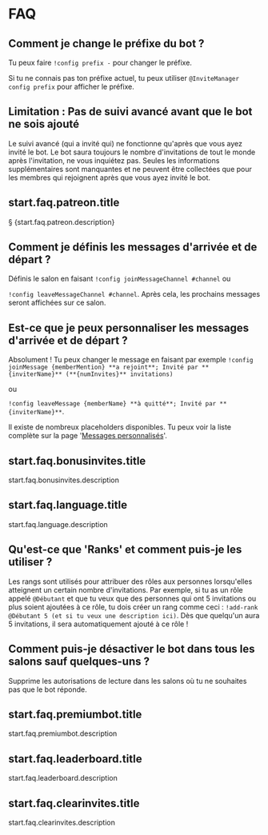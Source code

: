 # FAQ

## Comment je change le préfixe du bot ?

Tu peux faire `!config prefix -` pour changer le préfixe.

Si tu ne connais pas ton préfixe actuel, tu peux utiliser `@InviteManager config prefix` pour afficher le préfixe.

## Limitation : Pas de suivi avancé avant que le bot ne sois ajouté

Le suivi avancé (qui a invité qui) ne fonctionne qu'après que vous ayez invité le bot. Le bot saura toujours le nombre d'invitations de tout le monde après l'invitation, ne vous inquiétez pas. Seules les informations supplémentaires sont manquantes et ne peuvent être collectées que pour les membres qui rejoignent après que vous ayez invité le bot.

## start.faq.patreon.title

§ {start.faq.patreon.description}

## Comment je définis les messages d'arrivée et de départ ?

Définis le salon en faisant
`!config joinMessageChannel #channel` ou

`!config leaveMessageChannel #channel`.
Après cela, les prochains messages seront affichées sur ce salon.

## Est-ce que je peux personnaliser les messages d'arrivée et de départ ?

Absolument ! Tu peux changer le message en faisant par exemple
`!config joinMessage {memberMention} **a rejoint**; Invité par **{inviterName}** (**{numInvites}** invitations)`

ou

`!config leaveMessage {memberName} **à quitté**; Invité par **{inviterName}**`.

Il existe de nombreux placeholders disponibles. Tu peux voir la liste complète sur la page '[Messages personnalisés](/fr/modules/invites/custom-messages.md)'.

## start.faq.bonusinvites.title

start.faq.bonusinvites.description

## start.faq.language.title

start.faq.language.description

## Qu'est-ce que 'Ranks' et comment puis-je les utiliser ?

Les rangs sont utilisés pour attribuer des rôles aux personnes lorsqu'elles atteignent un certain nombre d'invitations. Par exemple, si tu as un rôle appelé `@Débutant` et que tu veux que des personnes qui ont 5 invitations ou plus soient ajoutées à ce rôle, tu dois créer un rang comme ceci : `!add-rank @Débutant 5 (et si tu veux une description ici)`. Dès que quelqu'un aura 5 invitations, il sera automatiquement ajouté à ce rôle !

## Comment puis-je désactiver le bot dans tous les salons sauf quelques-uns ?

Supprime les autorisations de lecture dans les salons où tu ne souhaites pas que le bot réponde.

## start.faq.premiumbot.title

start.faq.premiumbot.description

## start.faq.leaderboard.title

start.faq.leaderboard.description

## start.faq.clearinvites.title

start.faq.clearinvites.description
